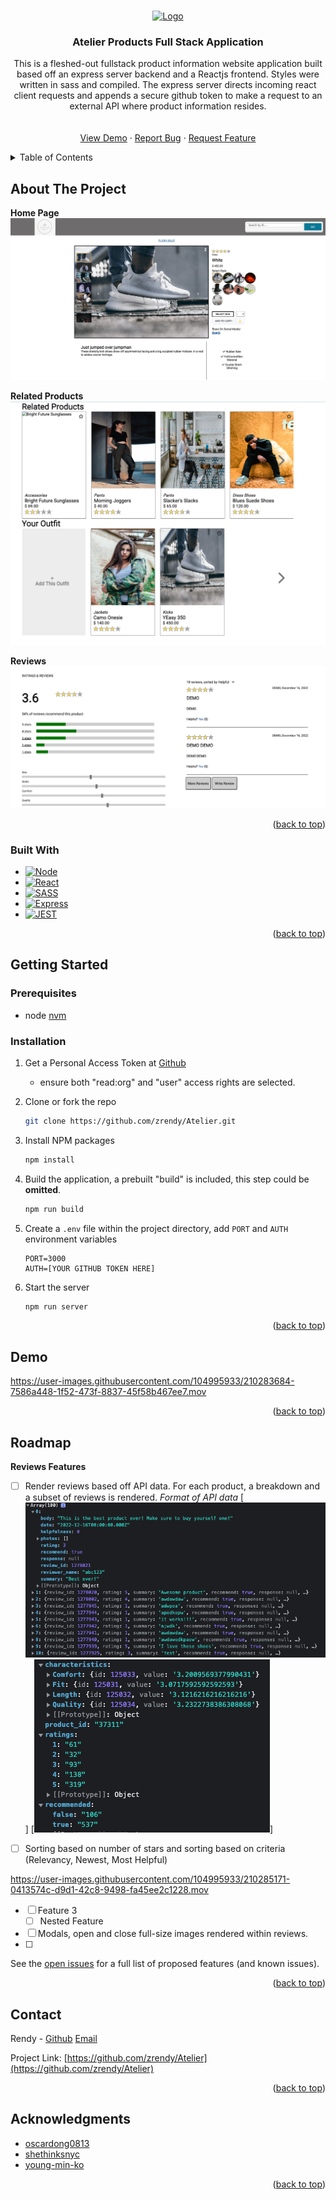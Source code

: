 <a name="readme-top"></a>
<!-- PROJECT LOGO -->
<br />
<div align="center">
  <a href="https://github.com/zrendy/Atelier">
    <img src="src/images/logo.png" alt="Logo" width="170" height="150">
  </a>

<h3 align="center">Atelier Products Full Stack Application</h3>

  <p align="center">
    This is a fleshed-out fullstack product information website application built based off an express server backend and a Reactjs frontend. Styles were written in sass and compiled. The express server directs incoming react client requests and appends a secure github token to make a request to an external API where product information resides.
    <br />
    <br />
    <br />
    <a href="#demo">View Demo</a>
    ·
    <a href="https://github.com/zrendy/Atelier/issues">Report Bug</a>
    ·
    <a href="https://github.com/zrendy/Atelier/issues">Request Feature</a>
  </p>
</div>



<!-- TABLE OF CONTENTS -->
<details>
  <summary>Table of Contents</summary>
  <ol>
    <li>
      <a href="#about-the-project">About The Project</a>
      <ul>
        <li><a href="#built-with">Built With</a></li>
      </ul>
    </li>
    <li>
      <a href="#getting-started">Getting Started</a>
      <ul>
        <li><a href="#prerequisites">Prerequisites</a></li>
        <li><a href="#installation">Installation</a></li>
      </ul>
    </li>
    <li><a href="#usage">Usage</a></li>
    <li><a href="#roadmap">Roadmap</a></li>
    <li><a href="#contributing">Contributing</a></li>
    <li><a href="#license">License</a></li>
    <li><a href="#contact">Contact</a></li>
    <li><a href="#acknowledgments">Acknowledgments</a></li>
  </ol>
</details>



<!-- ABOUT THE PROJECT -->
## About The Project
**Home Page**\
[![Home Page][product-screenshot1]](https://res.cloudinary.com/dvijvlkad/image/upload/v1672698205/Screenshot_2023-01-02_at_5.21.01_PM_zrqd1s.png)

**Related Products**\
[![Related][product-screenshot2]](https://res.cloudinary.com/dvijvlkad/image/upload/v1672698204/Screenshot_2023-01-02_at_5.22.18_PM_veiaiw.png)

**Reviews**\
[![Reviews][product-screenshot3]](https://res.cloudinary.com/dvijvlkad/image/upload/v1672698203/Screenshot_2023-01-02_at_5.22.30_PM_jiiblm.png)

<p align="right">(<a href="#readme-top">back to top</a>)</p>



### Built With

* [![Node][Node.js]][Node-url]
* [![React][React.js]][React-url]
* [![SASS][SASS-img]][SASS-url]
* [![Express][Express.js]][Express-url]
* [![JEST][JEST-img]][JEST-url]


<p align="right">(<a href="#readme-top">back to top</a>)</p>



<!-- GETTING STARTED -->
## Getting Started

### Prerequisites
* node
[nvm](https://github.com/nvm-sh/nvm)

### Installation

1. Get a Personal Access Token at [Github](https://github.com/settings/tokens)
    * ensure both "read:org" and "user" access rights are selected.
   
2. Clone or fork the repo
   ```sh
   git clone https://github.com/zrendy/Atelier.git
   ```
3. Install NPM packages
   ```sh
   npm install
   ```
4. Build the application, a prebuilt "build" is included, this step could be **omitted**.
   ```sh
   npm run build
   ```
5. Create a `.env` file within the project directory, add `PORT` and `AUTH` environment variables
   ```
   PORT=3000
   AUTH=[YOUR GITHUB TOKEN HERE]
   ```
4. Start the server
   ```sh
   npm run server
   ```
<p align="right">(<a href="#readme-top">back to top</a>)</p>


<a name="demo"></a>
## Demo

https://user-images.githubusercontent.com/104995933/210283684-7586a448-1f52-473f-8837-45f58b467ee7.mov

<p align="right">(<a href="#readme-top">back to top</a>)</p>



<!-- ROADMAP -->
## Roadmap

**Reviews Features**

- [ ] Render reviews based off API data. For each product, a breakdown and a subset of reviews is rendered. 
  *Format of API data*
  [![reviewsdata][reviews-data]]
  [![breakdowndata][breakdown-data]]
- [ ] Sorting based on number of stars and sorting based on criteria (Relevancy, Newest, Most Helpful)


https://user-images.githubusercontent.com/104995933/210285171-0413574c-d9d1-42c8-9498-fa45ee2c1228.mov

- [ ] Feature 3
    - [ ] Nested Feature
- [ ] Modals, open and close full-size images rendered within reviews.
- [ ] 

See the [open issues](https://github.com/zrendy/Atelier/issues) for a full list of proposed features (and known issues).

<p align="right">(<a href="#readme-top">back to top</a>)</p>


<!-- CONTACT -->
## Contact

Rendy - [Github](https://github.com/zrendy) <a href="mailto:zrendy@gmail.com">Email</a>

Project Link: [https://github.com/zrendy/Atelier](https://github.com/zrendy/Atelier)

<p align="right">(<a href="#readme-top">back to top</a>)</p>



<!-- ACKNOWLEDGMENTS -->
## Acknowledgments

* [oscardong0813](https://github.com/oscardong0813)
* [shethinksnyc](https://github.com/shethinksnyc)
* [young-min-ko](https://github.com/young-min-ko)

<p align="right">(<a href="#readme-top">back to top</a>)</p>



<!-- MARKDOWN LINKS & IMAGES -->
<!-- https://www.markdownguide.org/basic-syntax/#reference-style-links -->
[contributors-shield]: https://img.shields.io/github/contributors/zrendy/Atelier.svg?style=for-the-badge
[contributors-url]: https://github.com/zrendy/Atelier/graphs/contributors
[forks-shield]: https://img.shields.io/github/forks/zrendy/Atelier.svg?style=for-the-badge
[forks-url]: https://github.com/zrendy/Atelier/network/members
[stars-shield]: https://img.shields.io/github/stars/zrendy/Atelier.svg?style=for-the-badge
[stars-url]: https://github.com/zrendy/Atelier/stargazers
[issues-shield]: https://img.shields.io/github/issues/zrendy/Atelier.svg?style=for-the-badge
[issues-url]: https://github.com/zrendy/Atelier/issues
[license-shield]: https://img.shields.io/github/license/zrendy/Atelier.svg?style=for-the-badge
[license-url]: https://github.com/zrendy/Atelier/blob/master/LICENSE.txt
[linkedin-shield]: https://img.shields.io/badge/-LinkedIn-black.svg?style=for-the-badge&logo=linkedin&colorB=555
[linkedin-url]: https://linkedin.com/in/zrendy
[product-screenshot1]: src/images/website1.png
[product-screenshot2]: src/images/website2.png
[product-screenshot3]: src/images/website3.png
[reviews-data]: src/images/reviews-apiData.png
[breakdown-data]: src/images/reviews-breakdownData.png
[React.js]: https://img.shields.io/badge/React-20232A?style=for-the-badge&logo=react&logoColor=61DAFB
[React-url]: https://reactjs.org/
[Express.js]: https://img.shields.io/badge/Express.js-404D59?style=for-the-badge
[Express-url]: https://expressjs.com
[Node.js]: https://img.shields.io/badge/Node.js-43853D?style=for-the-badge&logo=node.js&logoColor=white
[Node-url]: https://nodejs.org/en/
[SASS-img]: https://img.shields.io/badge/Sass-CC6699?style=for-the-badge&logo=sass&logoColor=white
[SASS-url]: https://sass-lang.com/
[JEST-img]: https://img.shields.io/badge/Jest-323330?style=for-the-badge&logo=Jest&logoColor=white
[JEST-url]: https://jestjs.io/
